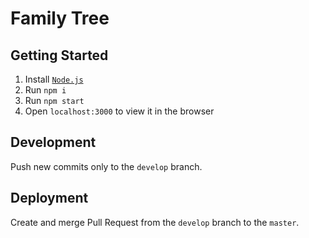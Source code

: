 # Family Tree
## Getting Started
1. Install [`Node.js`](https://nodejs.org/en/download/releases/)
2. Run `npm i`
3. Run `npm start`
4. Open `localhost:3000` to view it in the browser
## Development
Push new commits only to the `develop` branch.
## Deployment
Create and merge Pull Request from the `develop` branch to the `master`.
